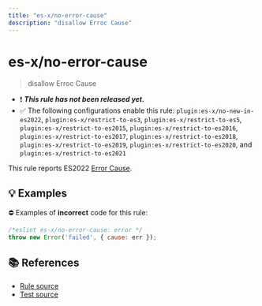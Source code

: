 ```yaml
---
title: "es-x/no-error-cause"
description: "disallow Erroc Cause"
---
```


# es-x/no-error-cause
> disallow Erroc Cause

- ❗ <badge text="This rule has not been released yet." vertical="middle" type="error"> ***This rule has not been released yet.*** </badge>
- ✅ The following configurations enable this rule: `plugin:es-x/no-new-in-es2022`, `plugin:es-x/restrict-to-es3`, `plugin:es-x/restrict-to-es5`, `plugin:es-x/restrict-to-es2015`, `plugin:es-x/restrict-to-es2016`, `plugin:es-x/restrict-to-es2017`, `plugin:es-x/restrict-to-es2018`, `plugin:es-x/restrict-to-es2019`, `plugin:es-x/restrict-to-es2020`, and `plugin:es-x/restrict-to-es2021`

This rule reports ES2022 [Error Cause](https://github.com/tc39/proposal-error-cause).

## 💡 Examples

⛔ Examples of **incorrect** code for this rule:

<eslint-playground type="bad">

```js
/*eslint es-x/no-error-cause: error */
throw new Error('failed', { cause: err });
```

</eslint-playground>

## 📚 References

- [Rule source](https://github.com/ota-meshi/eslint-plugin-es-x/blob/master/lib/rules/no-error-cause.js)
- [Test source](https://github.com/ota-meshi/eslint-plugin-es-x/blob/master/tests/lib/rules/no-error-cause.js)
